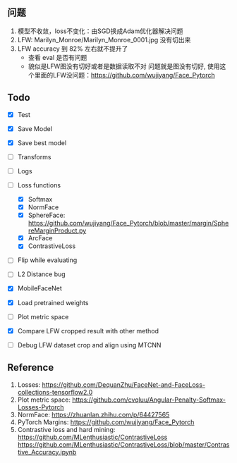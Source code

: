 ## 问题
1. 模型不收敛，loss不变化：由SGD换成Adam优化器解决问题
2. LFW: Marilyn_Monroe/Marilyn_Monroe_0001.jpg 没有切出来
3. LFW accuracy 到 82% 左右就不提升了
	+ 查看 eval 是否有问题
	+ 貌似是LFW图没有切好或者是数据读取不对
	问题就是图没有切好, 使用这个里面的LFW没问题：https://github.com/wujiyang/Face_Pytorch



## Todo
- [x] Test
- [x] Save Model
- [x] Save best model
- [ ] Transforms
- [ ] Logs
- [ ] Loss functions
	- [x] Softmax
	- [x] NormFace
	- [x] SphereFace: https://github.com/wujiyang/Face_Pytorch/blob/master/margin/SphereMarginProduct.py
	- [x] ArcFace
	- [x] ContrastiveLoss
- [ ] Flip while evaluating
- [ ] L2 Distance bug
- [x] MobileFaceNet
- [x] Load pretrained weights
- [ ] Plot metric space
- [x] Compare LFW cropped result with other method
- [ ] Debug LFW dataset crop and align using MTCNN




## Reference
1. Losses: https://github.com/DequanZhu/FaceNet-and-FaceLoss-collections-tensorflow2.0
2. Plot metric space: https://github.com/cvqluu/Angular-Penalty-Softmax-Losses-Pytorch
3. NormFace: https://zhuanlan.zhihu.com/p/64427565
4. PyTorch Margins: https://github.com/wujiyang/Face_Pytorch
5. Contrastive loss and hard mining: https://github.com/MLenthusiastic/ContrastiveLoss	
	https://github.com/MLenthusiastic/ContrastiveLoss/blob/master/Contrastive_Accuracy.ipynb